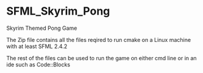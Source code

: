 # SFML_Skyrim_Pong
Skyrim Themed Pong Game

The Zip file contains all the files reqired to run cmake on a Linux machine with at least SFML 2.4.2

The rest of the files can be used to run the game on either cmd line or in an ide such as Code::Blocks
